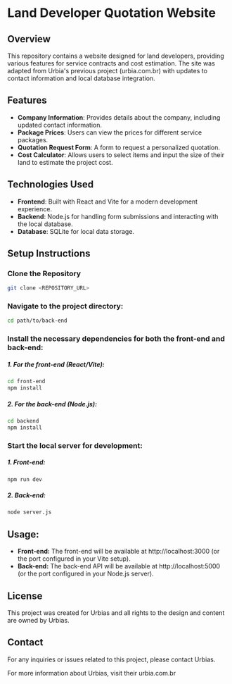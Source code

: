 # Land Developer Quotation Website

## Overview

This repository contains a website designed for land developers, providing various features for service contracts and cost estimation. The site was adapted from Urbia's previous project (urbia.com.br) with updates to contact information and local database integration.

## Features

- **Company Information**: Provides details about the company, including updated contact information.
- **Package Prices**: Users can view the prices for different service packages.
- **Quotation Request Form**: A form to request a personalized quotation.
- **Cost Calculator**: Allows users to select items and input the size of their land to estimate the project cost.

## Technologies Used

- **Frontend**: Built with React and Vite for a modern development experience.
- **Backend**: Node.js for handling form submissions and interacting with the local database.
- **Database**: SQLite for local data storage.

## Setup Instructions

### Clone the Repository
```bash
git clone <REPOSITORY_URL>
```
### Navigate to the project directory:
```bash
cd path/to/back-end
```

### Install the necessary dependencies for both the front-end and back-end:

##### 1. For the front-end (React/Vite):

```bash
cd front-end
npm install
```
##### 2. For the back-end (Node.js):
```bash
cd backend
npm install
```
### Start the local server for development:
##### 1. Front-end:
```bash
npm run dev
```
##### 2. Back-end:
```bash
node server.js
```
## Usage:
- **Front-end:** The front-end will be available at http://localhost:3000 (or the port configured in your Vite setup).
- **Back-end:** The back-end API will be available at http://localhost:5000 (or the port configured in your Node.js server).

## License
This project was created for Urbias and all rights to the design and content are owned by Urbias.

## Contact
For any inquiries or issues related to this project, please contact Urbias.

For more information about Urbias, visit their urbia.com.br